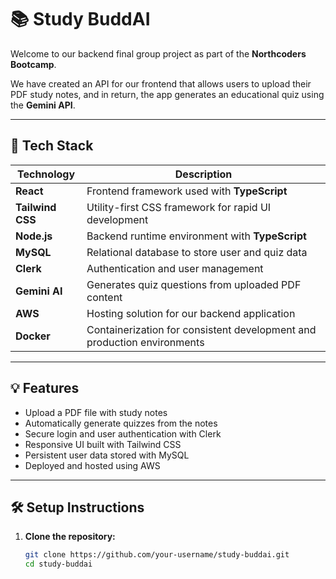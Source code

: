 # 📚 Study BuddAI

Welcome to our backend final group project as part of the **Northcoders Bootcamp**.

We have created an API for our frontend that allows users to upload their PDF study notes, and in return, the app generates an educational quiz using the **Gemini API**.

---

## 🚀 Tech Stack

| Technology     | Description                                                                 |
|----------------|-----------------------------------------------------------------------------|
| **React**      | Frontend framework used with **TypeScript**                                 |
| **Tailwind CSS** | Utility-first CSS framework for rapid UI development                       |
| **Node.js**    | Backend runtime environment with **TypeScript**                             |
| **MySQL**      | Relational database to store user and quiz data                             |
| **Clerk**      | Authentication and user management                                          |
| **Gemini AI**  | Generates quiz questions from uploaded PDF content                          |
| **AWS**        | Hosting solution for our backend application                               |
| **Docker**     | Containerization for consistent development and production environments     |

---

## 💡 Features

- Upload a PDF file with study notes
- Automatically generate quizzes from the notes
- Secure login and user authentication with Clerk
- Responsive UI built with Tailwind CSS
- Persistent user data stored with MySQL
- Deployed and hosted using AWS

---

## 🛠️ Setup Instructions

1. **Clone the repository:**
   ```bash
   git clone https://github.com/your-username/study-buddai.git
   cd study-buddai